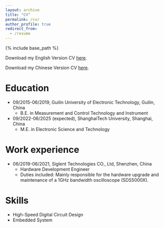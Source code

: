 ```yaml
---
layout: archive
title: "CV"
permalink: /cv/
author_profile: true
redirect_from:
  - /resume
---
```


{% include base_path %}


Download my English Version CV [here](http://xinlong-li.github.io/files/Xinlong_li_CV.pdf). 

Download my Chinese Version CV [here](http://xinlong-li.github.io/files/李新龙_简历.pdf). 

Education
======
* 09/2015-06/2019, Guilin University of Electronic Technology, Guilin, China
  * B.E. in Measurement and Control Technology and Instrument
* 09/2022-06/2025 (expected), ShanghaiTech University, Shanghai, China
  * M.E. in Electronic Science and Technology

Work experience
======
* 06/2019-06/2021, Siglent Technologies CO., Ltd, Shenzhen, China
  * Hardware Development Engineer
  * Duties included: Mainly responsible for the hardware upgrade and maintenance of a 1GHz bandwidth oscilloscope
(SDS5000X).

Skills
======
* High-Speed Digital Circuit Design
* Embedded System

